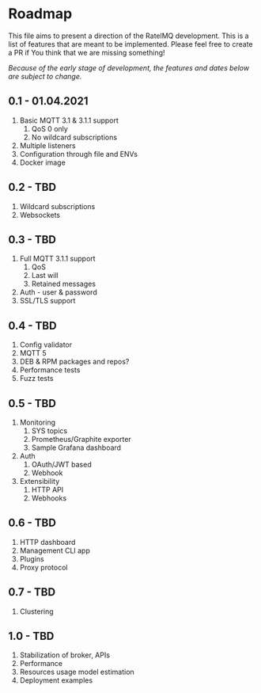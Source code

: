 # Roadmap

This file aims to present a direction of the RatelMQ development.
This is a list of features that are meant to be implemented.
Please feel free to create a PR if You think that we are missing something!

*Because of the early stage of development, the features and dates below are subject to change.*

## 0.1 - 01.04.2021

1. Basic MQTT 3.1 & 3.1.1 support
   1. QoS 0 only
   2. No wildcard subscriptions
2. Multiple listeners
3. Configuration through file and ENVs
4. Docker image

## 0.2 - TBD

1. Wildcard subscriptions
2. Websockets

## 0.3 - TBD

1. Full MQTT 3.1.1 support 
   1. QoS
   2. Last will
   3. Retained messages
2. Auth - user & password
3. SSL/TLS support

## 0.4 - TBD

1. Config validator
2. MQTT 5
3. DEB & RPM packages and repos?
4. Performance tests
5. Fuzz tests

## 0.5 - TBD

1. Monitoring
    1. SYS topics
    2. Prometheus/Graphite exporter
    3. Sample Grafana dashboard
2. Auth
    1. OAuth/JWT based
    2. Webhook
4. Extensibility
    1. HTTP API
    2. Webhooks

## 0.6 - TBD

1. HTTP dashboard
2. Management CLI app
3. Plugins
4. Proxy protocol

## 0.7 - TBD

1. Clustering

## 1.0 - TBD

1. Stabilization of broker, APIs
2. Performance
3. Resources usage model estimation
3. Deployment examples

